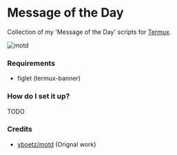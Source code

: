 # Message of the Day

Collection of my 'Message of the Day' scripts for [Termux](https://termux.com/).

![motd](motd.png)


### Requirements

* figlet (termux-banner)


### How do I set it up?

TODO



### Credits

* [yboetz/motd](https://github.com/yboetz/motd) (Orignal work)
